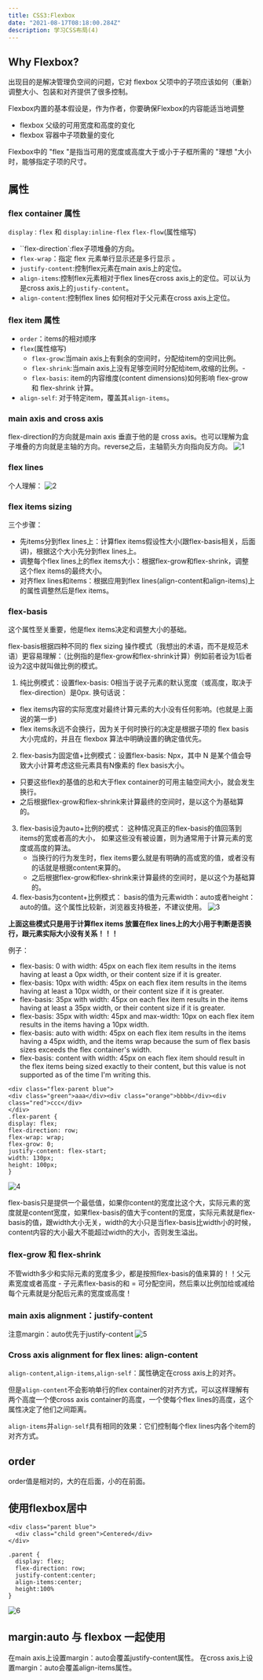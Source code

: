 ```yaml
---
title: CSS3:Flexbox
date: "2021-08-17T08:18:00.284Z"
description: 学习CSS布局(4)
---
```

## Why Flexbox?

出现目的是解决管理负空间的问题，它对 flexbox 父项中的子项应该如何（重新）调整大小、包装和对齐提供了很多控制。

Flexbox内置的基本假设是，作为作者，你要确保Flexbox的内容能适当地调整
- flexbox 父级的可用宽度和高度的变化
- flexbox 容器中子项数量的变化

Flexbox中的 "flex "是指当可用的宽度或高度大于或小于子框所需的 "理想 "大小时，能够指定子项的尺寸。

## 属性

### flex container 属性
  `display：flex` 和 `display:inline-flex`
  `flex-flow`(属性缩写)
  - ``flex-direction`:flex子项堆叠的方向。
  - `flex-wrap`：指定 flex 元素单行显示还是多行显示 。
  - `justify-content`:控制flex元素在main axis上的定位。
  - `align-items`:控制flex元素相对于flex lines在cross axis上的定位。可以认为是cross axis上的`justify-content`。
  - `align-content`:控制flex lines 如何相对于父元素在cross axis上定位。

### flex item 属性
  - `order`：items的相对顺序
  - `flex`(属性缩写)
    - `flex-grow`:当main axis上有剩余的空间时，分配给item的空间比例。
    - `flex-shrink`:当main axis上没有足够空间时分配给item,收缩的比例。-
    - `flex-basis`: item的内容维度(content dimensions)如何影响 flex-grow 和 flex-shrink 计算。
- `align-self`: 对于特定item，覆盖其`align-items`。

### main axis and cross axis
flex-direction的方向就是main axis 垂直于他的是 cross axis。也可以理解为盒子堆叠的方向就是主轴的方向。reverse之后，主轴箭头方向指向反方向。
![1](./images/1.png)

### flex lines
个人理解：
![2](./images/2.png)
### flex items sizing
三个步骤：
- 先items分到flex lines上：计算flex items假设性大小(跟flex-basis相关，后面讲)，根据这个大小先分到flex lines上。
- 调整每个flex lines上的flex items大小：根据flex-grow和flex-shrink，调整这个flex items的最终大小。
- 对齐flex lines和items：根据应用到flex lines(align-content和align-items)上的属性调整然后是flex items。

### flex-basis
这个属性至关重要，他是flex items决定和调整大小的基础。

flex-basis根据四种不同的 flex sizing 操作模式（我想出的术语，而不是规范术语）更容易理解：（比例指的是flex-grow和flex-shrink计算）例如前者设为1后者设为2这中就叫做比例的模式。

1. 纯比例模式：设置flex-basis: 0相当于说子元素的默认宽度（或高度，取决于 flex-direction）是0px. 换句话说：
  - flex items内容的实际宽度对最终计算元素的大小没有任何影响。(也就是上面说的第一步)
  - flex items永远不会换行，因为关于何时换行的决定是根据子项的 flex basis大小完成的，并且在 flexbox 算法中明确设置的确定值优先。
2. flex-basis为固定值+比例模式：设置flex-basis: Npx，其中 N 是某个值会导致大小计算考虑这些元素具有N像素的 flex basis大小。
  - 只要这些flex的基值的总和大于flex container的可用主轴空间大小，就会发生换行。
  - 之后根据flex-grow和flex-shrink来计算最终的空间时，是以这个为基础算的。
3. flex-basis设为auto+比例的模式：
  这种情况真正的flex-basis的值回落到items的宽或者高的大小， 如果这些没有被设置，则为通常用于计算元素的宽度或高度的算法。
    - 当换行的行为发生时，flex items要么就是有明确的高或宽的值，或者没有的话就是根据content来算的。
    - 之后根据flex-grow和flex-shrink来计算最终的空间时，是以这个为基础算的。
4. flex-basis为content+比例模式：
basis的值为元素width：auto或者height：auto的值。这个属性比较新，浏览器支持极差，不建议使用。
![3](./images/3.png)

**上面这些模式只是用于计算flex items 放置在flex lines上的大小用于判断是否换行，跟元素实际大小没有关系！！！**

例子：
  - flex-basis: 0 with width: 45px on each flex item results in the items having at least a 0px width, or their content size if it is greater.
  - flex-basis: 10px with width: 45px on each flex item results in the items having at least a 10px width, or their content size if it is greater.
  - flex-basis: 35px with width: 45px on each flex item results in the items having at least a 35px width, or their content size if it is greater.
  - flex-basis: 35px with width: 45px and max-width: 10px on each flex item results in the items having a 10px width.
  - flex-basis: auto with width: 45px on each flex item results in the items having a 45px width, and the items wrap because the sum of flex basis sizes exceeds the flex container's width.
  - flex-basis: content with width: 45px on each flex item should result in the flex items being sized exactly to their content, but this value is not supported as of the time I'm writing this.
  ```
  <div class="flex-parent blue">
  <div class="green">aaa</div><div class="orange">bbbb</div><div class="red">ccc</div>
</div>
.flex-parent {
  display: flex;
  flex-direction: row;
  flex-wrap: wrap;
  flex-grow: 0;
  justify-content: flex-start;
  width: 130px;
  height: 100px;
}
  ```
![4](./images/4.png)

flex-basis只是提供一个最低值，如果你content的宽度比这个大，实际元素的宽度就是content宽度，如果flex-basis的值大于content的宽度，实际元素就是flex-basis的值，跟width大小无关，width的大小只是当flex-basis比width小的时候，content内容的大小最大不能超过width的大小，否则发生溢出。

### flex-grow 和 flex-shrink
不管width多少和实际元素的宽度多少，都是按照flex-basis的值来算的！！父元素宽度或者高度 - 子元素flex-basis的和 = 可分配空间，然后乘以比例加给或减给每个元素就是分配后元素的宽度或高度！

### main axis alignment：justify-content
注意margin：auto优先于justify-content
![5](./images/5.png)
### Cross axis alignment for flex lines: align-content

`align-content`,`align-items`,`align-self`：属性确定在cross axis上的对齐。

但是`align-content`不会影响单行的flex container的对齐方式，可以这样理解有两个高度一个使cross axis container的高度，一个使每个flex lines的高度，这个属性决定了他们之间距离。

`align-items`并`align-self`具有相同的效果：它们控制每个flex lines内各个item的对齐方式。

## order
order值是相对的，大的在后面，小的在前面。

## 使用flexbox居中
```
<div class="parent blue">
  <div class="child green">Centered</div>
</div>

.parent {
  display: flex;
  flex-direction: row;
  justify-content:center;
  align-items:center;
  height:100%
}
```

![6](./images/6.png)

## margin:auto 与 flexbox 一起使用

在main axis上设置margin：auto会覆盖justify-content属性。
在cross axis上设置margin：auto会覆盖align-items属性。